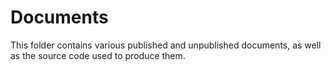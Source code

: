 Documents
=========

This folder contains various published and unpublished documents, as well as the source code used to produce them.
